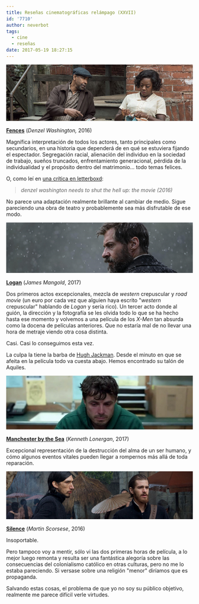 ```yaml
---
title: Reseñas cinematográficas relámpago (XXVII)
id: '7710'
author: neverbot
tags:
  - cine
  - reseñas
date: 2017-05-19 18:27:15
---
```


![](./resenas-cinematograficas-relampago-xxvii/fences.png)

**[Fences](http://www.imdb.com/title/tt2671706/)** (_Denzel Washington,_ 2016)

Magnífica interpretación de todos los actores, tanto principales como secundarios, en una historia que dependerá de en qué se estuviera fijando el espectador. Segregación racial, alienación del individuo en la sociedad de trabajo, sueños truncados, enfrentamiento generacional, pérdida de la individualidad y el propósito dentro del matrimonio... todo temas felices.

O, como leí en [una crítica en letterboxd](https://letterboxd.com/film/fences-2016/):

> _denzel washington needs to shut the hell up: the movie (2016)_

No parece una adaptación realmente brillante al cambiar de medio. Sigue pareciendo una obra de teatro y probablemente sea más disfrutable de ese modo.

![](./resenas-cinematograficas-relampago-xxvii/logan.png)

**[Logan](http://www.imdb.com/title/tt3315342)** (_James Mangold_, 2017)

Dos primeros actos excepcionales, mezcla de _western_ crepuscular y _road movie_ (un euro por cada vez que alguien haya escrito "_western_ crepuscular" hablando de _Logan_ y sería rico). Un tercer acto donde al guión, la dirección y la fotografía se les olvida todo lo que se ha hecho hasta ese momento y volvemos a una película de los _X-Men_ tan absurda como la docena de películas anteriores. Que no estaría mal de no llevar una hora de metraje viendo otra cosa distinta.

Casi. Casi lo conseguimos esta vez.

La culpa la tiene la barba de [Hugh Jackman](http://www.imdb.com/name/nm0413168). Desde el minuto en que se afeita en la película todo va cuesta abajo. Hemos encontrado su talón de Aquiles.

![](./resenas-cinematograficas-relampago-xxvii/manchester_by_the_sea.png)

**[Manchester by the Sea](http://www.imdb.com/title/tt4034228/)** (_Kenneth Lonergan_, 2017)

Excepcional representación de la destrucción del alma de un ser humano, y cómo algunos eventos vitales pueden llegar a rompernos más allá de toda reparación.

![](./resenas-cinematograficas-relampago-xxvii/silence.png)

**[Silence](http://www.imdb.com/title/tt0490215/)** (_Martin Scorsese_, 2016)

Insoportable.

Pero tampoco voy a mentir, sólo vi las dos primeras horas de película, a lo mejor luego remonta y resulta ser una fantástica alegoría sobre las consecuencias del colonialismo católico en otras culturas, pero no me lo estaba pareciendo. Si versase sobre una religión "menor" diríamos que es propaganda.

Salvando estas cosas, el problema de que yo no soy su público objetivo, realmente me parece difícil verle virtudes.